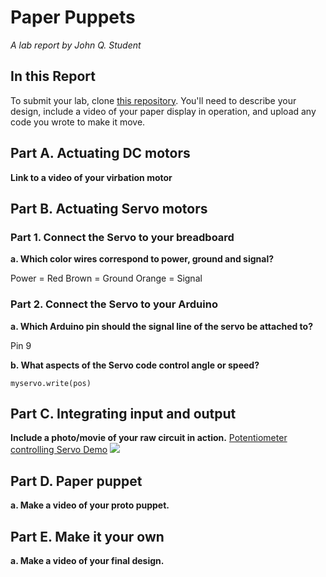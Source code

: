 # Paper Puppets

*A lab report by John Q. Student*

## In this Report

To submit your lab, clone [this repository](https://github.com/FAR-Lab/IDD-Fa18-Lab4). You'll need to describe your design, include a video of your paper display in operation, and upload any code you wrote to make it move.

## Part A. Actuating DC motors

**Link to a video of your virbation motor**

## Part B. Actuating Servo motors

### Part 1. Connect the Servo to your breadboard

**a. Which color wires correspond to power, ground and signal?**

Power = Red
Brown = Ground
Orange = Signal

### Part 2. Connect the Servo to your Arduino

**a. Which Arduino pin should the signal line of the servo be attached to?**

Pin 9

**b. What aspects of the Servo code control angle or speed?**

```myservo.write(pos)```

## Part C. Integrating input and output

**Include a photo/movie of your raw circuit in action.**
[Potentiometer controlling Servo Demo](https://drive.google.com/file/d/1bHEnCXqqYbjzoCqx_ZDifpZA8wKYrGNh/view?usp=sharing)
![](1.png)

## Part D. Paper puppet

**a. Make a video of your proto puppet.**

## Part E. Make it your own

**a. Make a video of your final design.**
 
